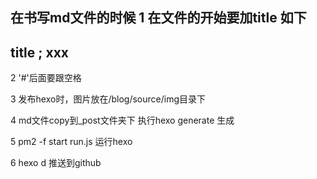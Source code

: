 在书写md文件的时候
 1 在文件的开始要加title 如下
---
title ; xxx
---

2 '#'后面要跟空格

3 发布hexo时，图片放在/blog/source/img目录下

4 md文件copy到_post文件夹下 执行hexo generate 生成

5 pm2 -f start run.js 运行hexo

6 hexo d 推送到github
